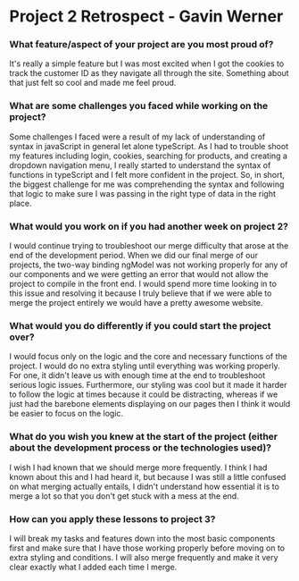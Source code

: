# Project 2 Retrospect - Gavin Werner

### What feature/aspect of your project are you most proud of?

It's really a simple feature but I was most excited when I got the cookies to track the customer ID as they navigate all through the site. Something about that just felt so cool and made me feel proud.

### What are some challenges you faced while working on the project?

Some challenges I faced were a result of my lack of understanding of syntax in javaScript in general let alone typeScript. As I had to trouble shoot my features including login, cookies, searching for products, and creating a dropdown navigation menu, I really started to understand the syntax of functions in typeScript and I felt more confident in the project. So, in short, the biggest challenge for me was comprehending the syntax and following that logic to make sure I was passing in the right type of data in the right place.

### What would you work on if you had another week on project 2?

I would continue trying to troubleshoot our merge difficulty that arose at the end of the development period. When we did our final merge of our projects, the two-way binding ngModel was not working properly for any of our components and we were getting an error that would not allow the project to compile in the front end. I would spend more time looking in to this issue and resolving it because I truly believe that if we were able to merge the project entirely we would have a pretty awesome website.

### What would you do differently if you could start the project over?

I would focus only on the logic and the core and necessary functions of the project. I would do no extra styling until everything was working properly. For one, it didn't leave us with enough time at the end to troubleshoot serious logic issues. Furthermore, our styling was cool but it made it harder to follow the logic at times because it could be distracting, whereas if we just had the barebone elements displaying on our pages then I think it would be easier to focus on the logic.

### What do you wish you knew at the start of the project (either about the development process or the technologies used)?

I wish I had known that we should merge more frequently. I think I had known about this and I had heard it, but because I was still a little confused on what merging actually entails, I didn't understand how essential it is to merge a lot so that you don't get stuck with a mess at the end.

### How can you apply these lessons to project 3?

I will break my tasks and features down into the most basic components first and make sure that I have those working properly before moving on to extra styling and conditions. I will also merge frequently and make it very clear exactly what I added each time I merge.